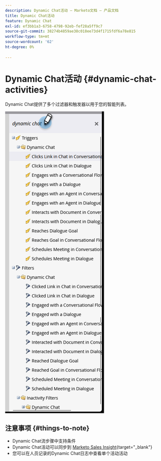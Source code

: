 ```yaml
---
description: Dynamic Chat活动 — Marketo文档 — 产品文档
title: Dynamic Chat活动
feature: Dynamic Chat
exl-id: ef3bb1a3-6758-4798-92eb-fef28a5ff9c7
source-git-commit: 38274b4859ae38c018ee73d4f1715fdf6a78e815
workflow-type: tm+mt
source-wordcount: '62'
ht-degree: 0%

---
```


# Dynamic Chat活动 {#dynamic-chat-activities}

Dynamic Chat提供了多个过滤器和触发器以用于您的智能列表。

![](assets/dynamic-chat-activities-1.png)

## 注意事项 {#things-to-note}

* Dynamic Chat流步骤中支持条件
* Dynamic Chat活动可以同步到 [Marketo Sales Insight](/help/marketo/product-docs/marketo-sales-insight/msi-for-salesforce/features/dynamic-chat-integration.md){target="_blank"}
* 您可以在人员记录的Dynamic Chat日志中查看单个活动活动
